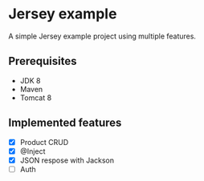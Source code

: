 # Jersey example

A simple Jersey example project using multiple features.

## Prerequisites

* JDK 8
* Maven
* Tomcat 8

## Implemented features

- [x] Product CRUD
- [x] @Inject
- [x] JSON respose with Jackson
- [ ] Auth
